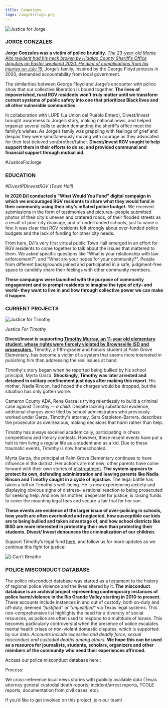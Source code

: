 ```yaml
---
title: Campaigns
logo: /img/dirlogo.png
---
```


 ![Justice for Jorge](/img/IMG_6994.png)

### JORGE GONZALES

**Jorge Gonzales was a victim of police brutality.** *[The 23-year-old Monte Alto resident had his neck broken by Hidalgo County Sheriff’s Office deputies on Easter weekend 2020. He died of complications from his injuries on July 15.](https://truchargv.com/commentary-a-reckoning-in-the-rgv-starts-with-the-murder-of-jorge-gonzalez/)*  Jorge’s family, inspired by the George Floyd protests in 2020, demanded accountability from local government.

The similarities between George Floyd and Jorge’s encounter with police show that our collective liberation is bound together. **The lives of impoverished, rural RGV residents won’t truly matter until we transform current systems of public safety into one that prioritizes Black lives and all other vulnerable communities.**

In collaboration with LUPE (La Union del Pueblo Entero), Divest/Invest brought awareness to Jorge’s story, making national news, and helped organize several calls to action demanding the sheriff’s office meet the family’s wishes. As Jorge’s family was grappling with feelings of grief and despair they were simultaneously moving with courage as they advocated for their lost beloved son/brother/father. **Divest/Invest RGV sought to help support them in their efforts to do so, and provided communal and financial support through mutual aid.**

#JusticeForJorge

### EDUCATION

_#DivestPDInvestRGV (Town Hall)_

**In 2020 D/I conducted a "What Would You Fund" digital campaign in which we encouraged RGV residents to share what they would fund in their community using their city's inflated police budget.** We received submissions in the form of testimonies and pictures- people submitted photos of their city's uneven and cratered roads, of their flooded streets as a result of poor city drainage, and of underfunded schools, just to name a few. It was clear that RGV residents felt strongly about over-funded police budgets and the lack of funding for other city needs.

From here, D/I's very first virtual public Town Hall emerged in an effort for RGV residents to come together to talk about the issues that mattered to them. We asked specific questions like "What is your relationship with law enforcement?", and "What are your hopes for your community?". People from different backgrounds joined and participated in a safe, judgment-free space to candidly share their feelings with other community members.

**These campaigns were launched with the purpose of community engagement and to prompt residents to imagine the type of city- and world- they want to live in and how through collective power we can make it happen.**


### CURRENT PROJECTS

![Justice for Timothy](/img/IMG_6996.png)

_Justice For Timothy_

**Divest/Invest is supporting [Timothy Murray, an 11-year old elementary student, whose rights were fiercely violated by Brownsville ISD and prosecutors.](https://www.texasobserver.org/why-was-this-11-year-old-honor-roll-student-put-in-solitary/)** Timothy, a fifth-grader and honors student at Palm Grove Elementary, has become a victim of a system that seems more interested in punishing him than addressing the real issues at hand.

Timothy's story began when he reported being bullied by his school principal, Myrta Garza. **Shockingly, Timothy was later arrested and detained in solitary confinement just days after making this report.** His mother, Nadia Rincon, had hoped the charges would be dropped, but the situation has only gotten worse.

Cameron County ADA, Rene Garza is trying relentlessly to build a criminal case against Timothy -- *a child*. Despite lacking substantial evidence, additional charges were filed by school administrators who previously worked under Garza. Timothy's attorney, Sara Stapleton-Barrera, describes the prosecutor as overzealous, making decisions that *harm* rather than help.

Timothy has always excelled academically, participating in chess competitions and literary contests. However, these recent events have put a halt to him living a regular life as a student and as a kid. Due to these traumatic events, Timothy is now homeschooled. 

Myrta Garza, the principal at Palm Grove Elementary continues to have influence in the district. Her actions are not new; other parents have come forward with their own stories of [mistreatment](https://www.texasobserver.org/prosecutors-wont-drop-charges-against-brownsville-isd-honor-student/). **The system appears to protect its own, defending administration and leaving parents like Nadia Rincon and Timothy caught in a cycle of injustice.** The legal battle has taken a toll on Timothy's well-being. He is now experiencing anxiety and displaying obvious signs of distress– a rational reaction to being prosecuted for seeking help. And now his mother, desperate for justice, is raising funds to cover the mounting legal fees and secure a fair trial for her son.

**These events are evidence of the larger issue of over-policing in schools, how youth are often overlooked and neglected, how susceptible our kids are to being bullied and taken advantage of, and how school districts like BISD are more interested in protecting their own than protecting their students. Divest/ Invest denounces the criminalization of our children.**

Support Timothy’s legal fund [here](https://www.gofundme.com/f/justice-for-timothy-legal-fundraising-campaign?utm_campaign=m_pd+share-sheet&utm_medium=copy_link_all&utm_source=customer), and follow us for more updates as we continue this fight for justice!

![I Can't Breathe](/img/IMG_6994.png)

### POLICE MISCONDUCT DATABASE

The police misconduct database was started as a testament to the history of regional police violence and the lives altered by it. **The misconduct database is an archival project representing contemporary instances of police harm/violence in the Rio Grande Valley starting in 2010 to present.** These accounts include instances in and out of custody, both on-duty and off-duty, deemed *“justified”* or *“unjustified”* via Texas legal systems. This non-comprehensive list highlights the need for a diversity of social resources, as police are often used to respond to a multitude of issues. This becomes particularly controversial when the presence of police escalates mental health crises or non-violent domestic disputes, which is supported by our data. _Accounts include excessive and deadly force, sexual misconduct and custodial deaths among others._ **We hope this can be used as a resource for journalists, students, scholars, organizers and other members of the community who need their experiences affirmed.**

Access our police misconduct database here :

Process:

We cross-reference local news stories with publicly available data (Texas attorney general custodial death reports, incident/arrest reports, TCOLE reports, documentation from civil cases, etc).

If you’d like to get involved on this project, join our team!
